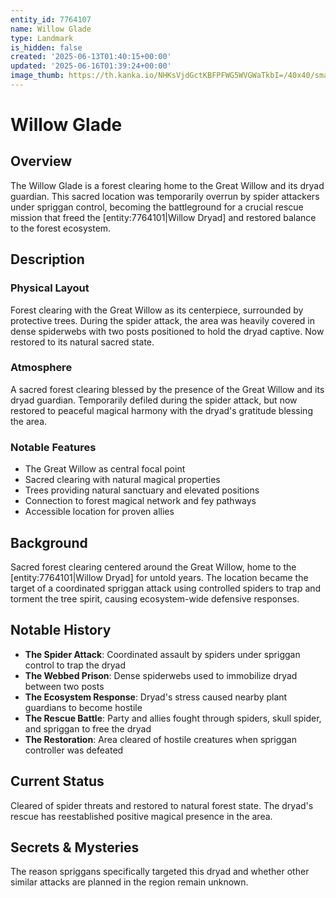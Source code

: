 ```yaml
---
entity_id: 7764107
name: Willow Glade
type: Landmark
is_hidden: false
created: '2025-06-13T01:40:15+00:00'
updated: '2025-06-16T01:39:24+00:00'
image_thumb: https://th.kanka.io/NHKsVjdGctKBFPFWG5WVGWaTkbI=/40x40/smart/src/campaigns/322885/9f0da587-c99f-411b-9158-dddd2ea04ec8.png
---
```


# Willow Glade

## Overview

The Willow Glade is a forest clearing home to the Great Willow and its dryad guardian. This sacred location was temporarily overrun by spider attackers under spriggan control, becoming the battleground for a crucial rescue mission that freed the [entity:7764101|Willow Dryad] and restored balance to the forest ecosystem.

## Description

### Physical Layout

Forest clearing with the Great Willow as its centerpiece, surrounded by protective trees. During the spider attack, the area was heavily covered in dense spiderwebs with two posts positioned to hold the dryad captive. Now restored to its natural sacred state.

### Atmosphere

A sacred forest clearing blessed by the presence of the Great Willow and its dryad guardian. Temporarily defiled during the spider attack, but now restored to peaceful magical harmony with the dryad's gratitude blessing the area.

### Notable Features

- The Great Willow as central focal point
- Sacred clearing with natural magical properties
- Trees providing natural sanctuary and elevated positions
- Connection to forest magical network and fey pathways
- Accessible location for proven allies

## Background

Sacred forest clearing centered around the Great Willow, home to the [entity:7764101|Willow Dryad] for untold years. The location became the target of a coordinated spriggan attack using controlled spiders to trap and torment the tree spirit, causing ecosystem-wide defensive responses.

## Notable History

- **The Spider Attack**: Coordinated assault by spiders under spriggan control to trap the dryad
- **The Webbed Prison**: Dense spiderwebs used to immobilize dryad between two posts
- **The Ecosystem Response**: Dryad's stress caused nearby plant guardians to become hostile
- **The Rescue Battle**: Party and allies fought through spiders, skull spider, and spriggan to free the dryad
- **The Restoration**: Area cleared of hostile creatures when spriggan controller was defeated

## Current Status

Cleared of spider threats and restored to natural forest state. The dryad's rescue has reestablished positive magical presence in the area.

## Secrets & Mysteries

The reason spriggans specifically targeted this dryad and whether other similar attacks are planned in the region remain unknown.